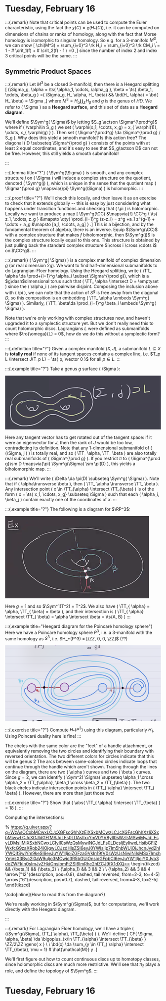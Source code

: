 # Tuesday, February 16

:::{.remark}
Note that critical points can be used to compute the Euler characteristic, using the fact the $\chi(C) = \chi(H_*(C))$, i.e. it can be computed on dimensions of chains or ranks of homology, along with the fact that Morse homology is isomorphic to singular homology.
So e.g. for a 3-manifold $M^3$, we can show
\[
\chi(M^3) = \sum_{i=0}^3 \rk H_i 
= \sum_{i=0}^3 \rk CM_i \\
= 1 - \# \crit_1(f) + \# \crit_2(f) - 1 \\
=0
,\]
since the number of index 2 and index 3 critical points will be the same.
:::

## Symmetric Product Spaces

:::{.remark}
Let $M^3$ be a closed 3-manifold, then there is a Heegard splitting 
\[
(\Sigma_g, \alpha = \ts{ \alpha_1, \cdots, \alpha_g }, \beta = \ts{ \beta_1, \cdots, \beta_g } =( \Sigma_g, H_ \alpha, H_ \beta) && \bd(H_ \alpha) = \bd( H_ \beta) = \Sigma
,\]
where $M^3 = H_{ \alpha} \coprod_{ \Sigma} H_ \beta$ and $g$ is the genus of $HD$.
We refer to \( \Sigma \) as a **Heegard surface**, and this set of data as a **Heegard diagram**.

We'll define $\Sym^g( \Sigma)$ by letting $S_g \actson \Sigma^{\prod^g}$ where if \( \varphi\in S_g \) we set \( \varphi(x_1, \cdots, x_g) = x_{ \varphi(1)}, \cdots, x_{ \varphi(g) } \).
Then set \( \Sigma^{\prod^g} \da \Sigma^{\prod g} / S_g \).
Why does this yield a smooth manifold?
Is this action free?
The diagonal \( D \subseteq \Sigma^{\prod g} \) consists of the points with at least 2 equal coordinates, and it's easy to see that $S_g\actson D$ can not be free.
However, this still yields a smooth submanifold!

:::

:::{.lemma title="?"}
\( \Sym^g(\Sigma) \) is smooth, and any complex structure $j$ on \( \Sigma \) will induce a complex structure on the quotient, denoted \( \Sym^g(j) \), which is unique in the sense that the quotient map \( \Sigma^{\prod g} \mapsvia{\pi} \Sym^g(\Sigma) \) is holomorphic.
:::

:::{.proof title="?"}
We'll check this locally, and then leave it as an exercise to check that it extends globally -- this is easy by just considering what happens under transition functions and checking that \( \pi \) is holomorphic.
Locally we want to produce a map 
\[ 
\Sym^g(\CC) &\mapsvia{f} \CC^g \\
\ts{ z_1, \cdots, z_g } &\mapsto \qty{ \prod_{i=1}^g (z-z_i) = z^g +a_1 z^{g-1} + \cdots + a_g &\mapsto [a_1, \cdots, a_g] }
.\]
This is a bijection, and by the fundamental theorem of algebra, there is an inverse.
Equip $\Sym^g(\CC)$ with a complex structure that makes $f$ biholomorphic, then $\Sym^g(j)$ is the complex structure locally equal to this one.
This structure is obtained by just pulling back the standard complex structure $i\cross i \cross \cdots i$ on $\CC^g$.
:::

:::{.remark}
\( \Sym^g( \Sigma) \) is a complex manifold of complex dimension $g$ (or real dimension $2g$).
We want to find half-dimensional submanifolds to do Lagrangian-Floer homology.
Using the Heegard splitting, write \( \TT_ \alpha \da \prod+{i=1}^g \alpha_i \subset \Sigma^{\prod g}\), which is a $g\dash$dimensional torus such that \( \TT_ \alpha \intersect D = \emptyset \)  since the \( \alpha_i \) are pairwise disjoint.
Composing the inclusion above with \( \pi \), we can note that the action of $S^g$ is free away from the diagonal $D$, so this composition is an embedding \( \TT_ \alpha \embeds \Sym^g( \Sigma) \).
Similarly, \( \TT_ \beta\da \prod_{i=1}^g \beta_i \embeds \Sym^g( \Sigma) \). 

Note that we're only working with complex structures now, and haven't upgraded it to a symplectic structure yet.
But we don't really need this to count holomorphic discs.
Lagrangians $L$ were defined as submanifolds where $\ro{\omega}{L} = 0$, how do we do this without a symplectic form?
:::

:::{.definition title="?"}
Given a complex manifold $(X, J)$, a submanifold $L \subseteq X$ is **totally real** if none of its tangent spaces contains a complex line, i.e. $T_p L \intersect J(T_p L) = \ts{ p, \vector 0 }$ for all $p\in L$.
:::

:::{.example title="?"}
Take a genus $g$ surface \( \Sigma \):

![image_2021-02-16-11-49-52](figures/image_2021-02-16-11-49-52.png)

Here any tangent vector has to get rotated out of the tangent space: if it were an eigenvector for $J$, then the rank of $J$ would be too low, contradicting its definition.
Note that any 1-dimensional submanifold of \( (\Sigma, j ) \) is totally real, and so \( \TT_ \alpha, \TT_ \beta \) are also totally real submanifolds of \( \Sigma^{\prod g} \).
If you restrict $\pi$ to \( \Sigma^{\prod g}\sm D \mapsvia{\pi} \Sym^g(\Sigma) \sm \pi(D) \), this yields a biholomorphic map.
:::

:::{.remark}
We'll write \( \Delta \da \pi(D) \subseteq \Sym^g( \Sigma) \).
Note that if \( \alpha\transverse \beta \), then \( \TT_ \alpha \transverse \TT_ \beta \).
Any intersection point \( x \in \TT_{\alpha} \intersect \TT_{\beta} \) is of the form \( x = \ts{ x_1, \cdots, x_g} \subseteq \Sigma \) such that each \( \alpha_i, \beta_j \) contain exactly one of the coordinates of $x$.
:::

:::{.example title="?"}
The following is a diagram for $\RP^3$:

![Heegard diagram for $\RP^3$](figures/image_2021-02-16-12-00-55.png)

Here $g=1$ and so $\Sym^1(T^2) = T^2$.
We also have \( \TT_{ \alpha} = \alpha, \TT_{ \beta} = \beta \), and their intersection is \( \TT_{ \alpha} \intersect \TT_{ \beta} = \alpha \intersect \beta = \ts{A, B} \) 
:::


:::{.example title="Heegard diagram for the Poincaré homology sphere"}
Here we have a Poincaré homology sphere $P^3$, i.e. a 3-manifold with the same homology as $S^3$, i.e. $H_*(P^3) = [\ZZ, 0, 0, \ZZ]$ (??)

![image_2021-02-16-12-01-57](figures/image_2021-02-16-12-01-57.png)


:::{.exercise title="?"}
Compute $H_*(P^3)$ using this diagram, particularly $H_1$.
Using Poincaré duality here is fine!
:::

The circles with the same color are the "feet" of a handle attachment, or equivalently removing the two circles and identifying their boundary with reversed orientation.
The two different colors for circles indicate that this will be genus 2
The arcs between same-colored circles indicate loops that continue through the handle which aren't shown.
Tracing through the lines on the diagram, there are two \( \alpha \) curves and two \( \beta \) curves.
Since $g=2$, we can identify \( \Sym^2( \Sigma) \supseteq \alpha_1 \cross \alpha_2 = \TT_{\alpha}, \beta_1 \cross \beta_2 = \TT_{\beta} \).
The two black circles indicate intersection points in \( \TT_{ \alpha} \intersect \TT_{ \beta} \).
However, there are more than just those two!

:::{.exercise title="?"}
Show that \( \abs{ \TT_{ \alpha} \intersect \TT_{\beta} } = 18 \).
:::

Computing the intersections:

% https://q.uiver.app/?q=WzAsOCxbMCwxLCJcXGFscGhhXzEiXSxbMCwzLCJcXGFscGhhXzIiXSxbMiwwLCJcXGJldGFfMSJdLFs0LDAsIlxcYmV0YV8yIl0sWzIsMSwiMyJdLFsyLDMsIjMiXSxbNCwxLCIyIl0sWzQsMywiNCJdLFs0LDcsIjEyIiwxLHsibGFiZWxfcG9zaXRpb24iOjgwLCJzdHlsZSI6eyJ0YWlsIjp7Im5hbWUiOiJhcnJvd2hlYWQifSwiYm9keSI6eyJuYW1lIjoiZGFzaGVkIn19fV0sWzUsNiwiNiIsMSx7ImxhYmVsX3Bvc2l0aW9uIjo3MCwic3R5bGUiOnsidGFpbCI6eyJuYW1lIjoiYXJyb3doZWFkIn0sImJvZHkiOnsibmFtZSI6ImRhc2hlZCJ9fX1dXQ==
\begin{tikzcd}
	&& {\beta_1} && {\beta_2} \\
	{\alpha_1} && 3 && 2 \\
	\\
	{\alpha_2} && 3 && 4
	\arrow["12"{description, pos=0.8}, dashed, tail reversed, from=2-3, to=4-5]
	\arrow["6"{description, pos=0.7}, dashed, tail reversed, from=4-3, to=2-5]
\end{tikzcd}

\todo[inline]{How to read this from the diagram?}

We're really working in $\Sym^g(\Sigma)$, but for computations, we'll work directly with the Heegard diagram.

:::


:::{.remark}
For Lagrangian Floer homology, we'll have a triple \( (\Sym^g(\Sigma), \TT_{ \alpha}, \TT_{\beta} ) \).
We'll define
\[
CF( \Sigma, \alpha, \beta) \da \bigoplus_{x\in \TT_{\alpha} \intersect \TT_{\beta} } \ZZ/2\ZZ \gens{ x } \\ \\
\bd(x) \da \sum_{y \in \TT_{ \alpha} \intersect \TT_{\beta}, \mu = 1} \# \hat{\mathcal{M}} y
.\]

We'll first figure out how to count continuous discs up to homotopy classes, since holomorphic discs are much more restrictive.
We'll see that $\pi_2$ plays a role, and define the topology of $\Sym^g$.
:::






# Tuesday, February 16
